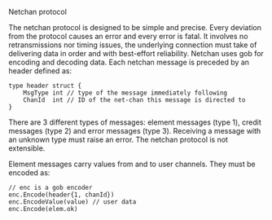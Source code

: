 Netchan protocol

The netchan protocol is designed to be simple and precise. Every deviation from the protocol causes an
error and every error is fatal. It involves no retransmissions nor timing issues, the
underlying connection must take of delivering data in order and with best-effort
reliability.
Netchan uses gob for encoding and decoding data. Each netchan message is preceded by an header defined as:

	type header struct {
		MsgType int // type of the message immediately following
		ChanId  int // ID of the net-chan this message is directed to
	}

There are 3 different types of messages: element messages (type 1), credit messages (type 2) and error messages (type 3).
Receiving a message with an unknown type must raise an error. The netchan protocol is not extensible.

Element messages carry values from and to user channels. They must be encoded as:

	// enc is a gob encoder
	enc.Encode(header{1, chanId})
	enc.EncodeValue(value) // user data
	enc.Encode(elem.ok)